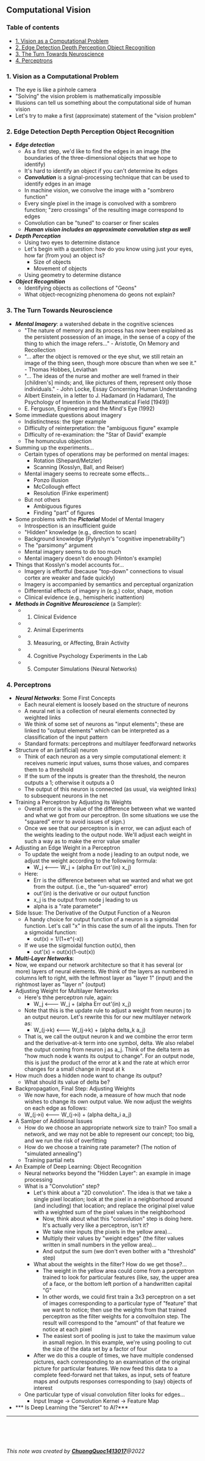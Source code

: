 ## Computational Vision

### Table of contents
* [1. Vision as a Computational Problem](#1-Vision-as-a-Computational-Problem) 
* [2. Edge Detection Depth Perception Object Recognition](#2-Edge-Detection-Depth-Perception-Object-Recognition)
* [3. The Turn Towards Neuroscience](#3-The-Turn-Towards-Neuroscience)
* [4. Perceptrons](#4-Perceptrons)

### 1. Vision as a Computational Problem
+ The eye is like a pinhole camera
+ "Solving" the vision problem is mathematically impossible
+ Illusions can tell us something about the computational side of human vision
+ Let's try to make a first (approximate) statement of the "vision problem"

### 2. Edge Detection Depth Perception Object Recognition
+ ***Edge detection***
	+ As a first step, we'd like to find the edges in an image (the boundaries of the three-dimensional objects that we hope to identify)
	+ It's hard to identify an object if you can't determine its edges
	+ ***Convolution*** is a signal-processing technique that can be used to identify edges in an image
	+ In machine vision, we convolve the image with a "sombrero function"
	+ Every single pixel in the image is convolved with a sombrero function; "zero crossings" of the resulting image correspond to edges
	+ Convolution can be "tuned" to coarser or finer scales
	+ ***Human vision includes an approximate convolution step as well***
+ ***Depth Perception***
	+ Using two eyes to determine distance
	+ Let's begin with a question: how do you know using just your eyes, how far (from you) an object is?
		+ Size of objects
		+ Movement of objects
	+ Using geometry to determine distance
+ ***Object Recognition***
	+ Identifying objects as collections of "Geons"
	+ What object-recognizing phenomena do geons not explain?

### 3. The Turn Towards Neuroscience
+ ***Mental Imagery***: a watershed debate in the cognitive sciences
	+ "The nature of memory and its process has now been explained as the persistent possession of an image, in the sense of a copy of the thing to which the image refers..." - Aristotle, On Memory and Recollection
	+ "... after the object is removed or the eye shut, we still retain an image of the thing seen, though more obscure than when we see it." - Thomas Hobbes, Leviathan
	+ "... The ideas of the nurse and mother are well framed in their [children's] minds; and, like pictures of them, represent only those individuals." - John Locke, Essay Concerning Human Understanding
	+ Albert Einstein, in a letter to J. Hadamard (in Hadamard, The Psychology of Invention in the Mathematical Field [1949])
	+ E. Ferguson, Engineering and the Mind's Eye (1992)
+ Some immediate questions about imagery
	+ Indistinctness: the tiger example
	+ Difficulty of reinterpretation: the "ambiguous figure" example
	+ Difficulty of re-examination: the "Star of David" example
	+ The homunculus objection
+ Summing up the experiments...
	+ Certain types of operations may be performed on mental images:
		+ Rotation (Shepard/Metzler)
		+ Scanning (Kosslyn, Ball, and Reiser)
	+ Mental imagery seems to recreate some effects...
		+ Ponzo illusion
		+ McCollough effect
		+ Resolution (Finke experiment)
	+ But not others
		+ Ambiguous figures
		+ Finding "part" of figures
+ Some problems with the ***Pictorial*** Model of Mental Imagery
	+ Introspection is an insufficient guide 
	+ "Hidden" knowledge (e.g., direction to scan)
	+ Background knowledge (Pylyshyn's "cognitive impenetrability")
	+ The "parsimony" argument
	+ Mental imagery seems to do too much
	+ Mental imagery doesn't do enough (Hinton's example)
+ Things that Kosslyn's model accounts for...
	+ Imagery is effortful (because "top-down" connections to visual cortex are weaker and fade quickly)
	+ Imagery is accompanied by semantics and perceptual organization
	+ Differential effects of imagery in (e.g.) color, shape, motion
	+ Clinical evidence (e.g., hemispheric inattention)
+ ***Methods in Cognitive Meuroscience*** (a Sampler):
	+ 1. Clinical Evidence
	+ 2. Animal Experiments
	+ 3. Measuring, or Affecting, Brain Activity
	+ 4. Cognitive Psychology Experiments in the Lab
	+ 5. Computer Simulations (Neural Networks)

### 4. Perceptrons
+ ***Neural Networks***: Some First Concepts
	+ Each neural element is loosely based on the structure of neurons
	+ A neural net is a collection of neural elements connected by weighted links
	+ We think of some set of neurons as "input elements"; these are linked to "output elements" which can be interpreted as a classification of the input pattern
	+ Standard formats: perceptrons and multilayer feedforward networks
+ Structure of an (artificial) neuron
	+ Think of each neuron as a very simple computational element: it receives numeric input values, sums those values, and compares them to a threshold
	+ If the sum of the inputs is greater than the threshold, the neuron outputs a 1; otherwise it outputs a 0
	+ The output of this neuron is connected (as usual, via weighted links) to subsequent neurons in the net
+ Training a Perceptron by Adjusting its Weights
	+ Overall error is the value of the difference between what we wanted and what we got from our perceptron. (In some situations we use the "squared" error to avoid issues of sign.)
	+ Once we see that our perceptron is in error, we can adjust each of the weights leading to the output node. We'll adjust each weight in such a way as to make the error value smaller
+ Adjusting an Edge Weight in a Perceptron
	+ To update the weight from a node j leading to an output node, we adjust the weight according to the following formula:
		+ W_j <--- W_j + (alpha Err out'(in) x_j)
	+ Here:
		+ Err is the difference between what we wanted and what we got from the output. (i.e., the "un-squared" error)
		+ out'(in) is the derivative or our output function
		+ x_j is the output from node j leading to us
		+ alpha is a "rate parameter"
+ Side Issue: The Derivative of the Output Function of a Neuron
	+ A handy choice for output function of a neuron is a sigmoidal function. Let's call "x" in this case the sum of all the inputs. Then for a sigmoidal function:
		+ out(x) = 1/(1+e^(-x))
	+ If we use the sigmoidal function out(x), then
		+ out'(x) = out(x)(1-out(x))
+ ***Multi-Layer Networks***:
+ Now, we expand our network architecture so that it has several (or more) layers of neural elements. We think of the layers as numbered in columns left to right, with the leftmost layer as "layer 1" (input) and the rightmost layer as "layer n" (output)
+ Adjusting Weight for Multilayer Networks
	+ Here's thhe perceptron rule, again:
		+ W_j <--- W_j + (alpha Err out'(in) x_j)
	+ Note that this is the update rule to adjust a weight from neuron j to an output neuron. Let's rewrite this for our new multilayer network as:
		+ W_(j->k) <--- W_(j->k) + (alpha delta_k a_j)
	+ That is, we call the output neuron k and we combine the error term and the derivative-at-k term into one symbol, delta. We also relabel the output coming from neuron j as a_j. Think of the delta term as "how much node k wants its output to change". For an output node, this is just the product of the error at k and the rate at which error changes for a small change in input at k
+ How much does a hidden node want to change its output?
	+ What should its value of delta be?
+ Backpropagation, Final Step: Adjusting Weights
	+ We now have, for each node, a measure of how much that node wishes to change its own output value. We now adjust the weights on each edge as follows:
	+ W_(j->i) <--- W_(j->i) + (alpha delta_i a_j)
+ A Samlper of Additional Issues
	+ How do we choose an appropriate network size to train? Too small a network, and we may not be able to represent our concept; too big, and we run the risk of overfitting
	+ How do we choose a training rate parameter? (The notion of "simulated annealing")
	+ Training partial nets
+ An Example of Deep Learning: Object Recognition
	+ Neural networks beyond the "Hidden Layer": an example in image processing
	+ What is a "Convolution" step?
		+ Let's think about a "2D convolution". The idea is that we take a single pixel location; look at the pixel in a neighborhood around (and including) that location; and replace the original pixel value with a weighted sum of the pixel values in the neighborhood
			+ Now, think about what this "convolution" step is doing here. It's actually very like a perceptron, isn't it?
			+ We take nine inputs (the pixels in the yellow area)...
			+ Multiply their values by "weight edges" (the filter values written in small numbers in the yellow area)...
			+ And output the sum (we don't even bother with a "threshold" step)
		+ What about the weights in the filter? How do we get those?...
			+ The weight in the yellow area could come from a perceptron trained to look for particular features (like, say, the upper area of a face, or the bottom left portion of a handwritten capital "G"
			+ In other words, we could first train a 3x3 perceptron on a set of images corresponding to a particular type of "feature" that we want to notice; then use the weights from that trained perceptron as the filter weights for a convoltuion step. The result will correspond to the "amount" of that feature we notice at each pixel
			+ The easiest sort of pooling is just to take the maximum value in asmall region. In this example, we're using pooling to cut the size of the data set by a factor of four
		+ After we do this a couple of times, we have multiple condensed pictures, each corresponding to an examination of the original picture for particular features. We now feed this data to a complete feed-forward net that takes, as input, sets of feature maps and outputs responses corresponding to (say) objects of interest
	+ One particular type of visual convolution filter looks for edges...
		+ Input Image -> Convolution Kernel -> Feature Map
+ *** Is Deep Learning the "Sercret" to AI?***

***

<br><br>
<br><br>
_This note was created by [**ChuongQuoc1413017**](https://github.com/ChuongQuoc1413017/Note/tree/main/Mind%20and%20Machine%20Specialization)@2022_
